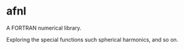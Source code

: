 # afnl
A FORTRAN numerical library.

Exploring the special functions such spherical harmonics, and so on.

